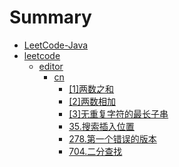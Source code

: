 # Summary

* [LeetCode-Java](README.md)
* [leetcode](leetcode/README.md)
    * [editor](leetcode/editor/README.md)
        * [cn](leetcode/editor/cn/README.md)
            * [[1]两数之和](leetcode/editor/cn//[1]两数之和.md)
            * [[2]两数相加](leetcode/editor/cn//[2]两数相加.md)
            * [[3]无重复字符的最长子串](leetcode/editor/cn//[3]无重复字符的最长子串.md)
            * [35.搜索插入位置](leetcode/editor/cn/35.搜索插入位置.md)
            * [278.第一个错误的版本](leetcode/editor/cn/278.第一个错误的版本.md)
            * [704.二分查找](leetcode/editor/cn/704.二分查找.md)            
